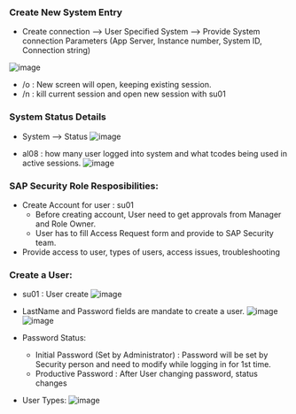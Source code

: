 ### Create New System Entry
- Create connection --> User Specified System --> Provide System connection Parameters (App Server, Instance number, System ID, Connection string)

![image](https://github.com/user-attachments/assets/df031646-8303-4ba0-8d1c-2f13de90b978)

- /o : New screen will open, keeping existing session.
- /n : kill current session and open new session with su01

### System Status Details
- System --> Status
![image](https://github.com/user-attachments/assets/cf88bfd5-cd3d-4b77-a337-13e6ec5dcb67)

- al08 : how many user logged into system and what tcodes being used in active sessions.
![image](https://github.com/user-attachments/assets/2138cc3b-f20b-49b3-986c-b3678872d9d2)

### SAP Security Role Resposibilities:
- Create Account for user : su01
  - Before creating account, User need to get approvals from Manager and Role Owner.
  - User has to fill Access Request form and provide to SAP Security team. 
- Provide access to user, types of users, access issues, troubleshooting

### Create a User:
- su01 : User create
![image](https://github.com/user-attachments/assets/0355965f-3e4e-42a5-b322-df529ed8063e)

- LastName and Password fields are mandate to create a user.
![image](https://github.com/user-attachments/assets/ca2c93bf-4e15-4209-ac62-35e1dc61ffad)
![image](https://github.com/user-attachments/assets/5c6c8a5f-3a3d-4a63-996e-1bcfadd087e2)

- Password Status:
  - Initial Password (Set by Administrator) :  Password will be set by Security person and need to modify while logging in for 1st time.
  - Productive Password : After User changing password, status changes

- User Types:
![image](https://github.com/user-attachments/assets/e349108a-fd2a-49d5-80a0-286f8cc8699e)
